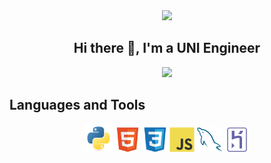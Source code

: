 <!--  ### Hi there 👋 -->
<div id="header" align="center">
  <img src="https://media.giphy.com/media/v1.Y2lkPTc5MGI3NjExNzM0M2ZjOTQxNWI0OWI0ZDYzNzZhOWNiOGM2MTZmZTM1M2IwOTc5OCZjdD1n/xT9IgzoKnwFNmISR8I/giphy.gif" width="180" />
  <h2>Hi there 👋, I'm a UNI Engineer </h2>
  <a href="https://www.facebook.com/youaingel.menteasesino" target="_blank"><img src="https://github.com/mctechnology17/mctechnology17/blob/main/src/facebook.png" width="22px" /></a>
</div>

<div align="left">
  <h2> Languages and Tools </h2>
  <div align="center">
    <img src="https://github.com/devicons/devicon/blob/master/icons/python/python-original.svg" width="45" />
    <img src="https://github.com/devicons/devicon/blob/master/icons/html5/html5-original.svg" width="40" />
    <img src="https://github.com/devicons/devicon/blob/master/icons/css3/css3-original.svg" width="40" />
    <img src="https://github.com/devicons/devicon/blob/master/icons/javascript/javascript-original.svg" width="40" />
    <img src="https://github.com/devicons/devicon/blob/master/icons/mysql/mysql-original.svg" width="40" />
    <img src="https://github.com/devicons/devicon/blob/master/icons/heroku/heroku-original.svg" width="40" />
   </div>
</div>





<!--
**JorgeLuisLeyvaSantiago/JorgeLuisLeyvaSantiago** is a ✨ _special_ ✨ repository because its `README.md` (this file) appears on your GitHub profile.

Here are some ideas to get you started:

- 🔭 I’m currently working on ...
- 🌱 I’m currently learning ...
- 👯 I’m looking to collaborate on ...
- 🤔 I’m looking for help with ...
- 💬 Ask me about ...
- 📫 How to reach me: ...
- 😄 Pronouns: ...
- ⚡ Fun fact: ...
-->
